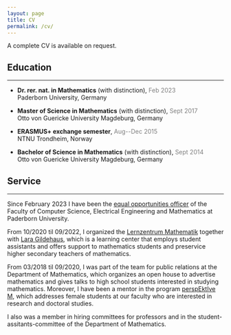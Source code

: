 ```yaml
---
layout: page
title: CV
permalink: /cv/
---
```


A complete CV is available on request.

## Education
____
- **Dr. rer. nat. in Mathematics** (with distinction),
 <span style="color:gray">Feb 2023</span>\
Paderborn University, Germany

- **Master of Science in Mathematics** (with distinction),
 <span style="color:gray">Sept 2017</span>\
Otto von Guericke University Magdeburg, Germany

- **ERASMUS+ exchange semester**,
 <span style="color:gray">Aug--Dec 2015</span>\
NTNU Trondheim, Norway

- **Bachelor of Science in Mathematics** (with distinction),
 <span style="color:gray">Sept 2014</span>\
Otto von Guericke University Magdeburg, Germany

## Service
____
Since February 2023 I have been the [equal opportunities officer](https://www.eim.uni-paderborn.de/en/faculty/faculty/organisation/equal-opportunities-officer) of the Faculty of Computer Science, Electrical Engineering and Mathematics at Paderborn University. 

From 10/2020 til 09/2022, I organized the [Lernzentrum Mathematik](https://math.uni-paderborn.de/studium/lernzentrum-unterstuetzung-im-mathe-studium) together with [Lara Gildehaus](https://www.uni-paderborn.de/en/person/78771), which is a learning center that employs student assistants and offers support to mathematics students and preservice higher secondary teachers of mathematics.
 
From 03/2018 til 09/2020, I was part of the team for public relations at the Department of Mathematics, which organizes an open house to advertise mathematics and gives talks to high school students interested in studying mathematics. 
Moreover, I have been a mentor in the program [perspEktIve M](https://www.eim.uni-paderborn.de/en/faculty/studies/mentoring-program), which addresses female students at our faculty who are interested in research and doctoral studies.
 
I also was a member in hiring committees for professors and in the student-assitants-committee of the Department of Mathematics.
